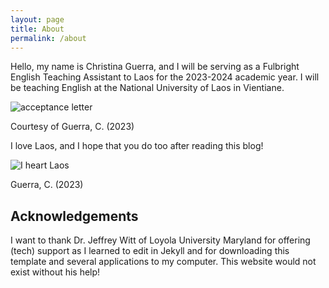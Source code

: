 ```yaml
---
layout: page
title: About
permalink: /about
---
```


Hello, my name is Christina Guerra, and I will be serving as a Fulbright English Teaching Assistant to Laos for the 2023-2024 academic year. I will be teaching English at the National University of Laos in Vientiane.

![acceptance letter](https://lh3.googleusercontent.com/pw/AIL4fc8VUdkxZoqJkx29jtM_cfN0C-MUwylKJPPhmym0FDc507om4mQIoeLKAJ7rKtRL32XAZwNtP66-OhCiLsk62TUZfzEZWGXMSaV-JOQWhblh_nn9CC2Q=w500)

Courtesy of Guerra, C. (2023)

I love Laos, and I hope that you do too after reading this blog!

![I heart Laos](https://lh3.googleusercontent.com/pw/AIL4fc-vsLgePgm6a_1SUGSSLNoIw0BCA--e3k_qP0jh32Lfg-nVe5AF2nPhLxRs58C6cr81qhxFG-OPntBQmMy1NSmPImW_HSOL8OstJE2l1FLKj8OIhi-e=w500)

Guerra, C. (2023)

## Acknowledgements
I want to thank Dr. Jeffrey Witt of Loyola University Maryland for offering (tech) support as I learned to edit in Jekyll and for downloading this template and several applications to my computer. This website would not exist without his help!